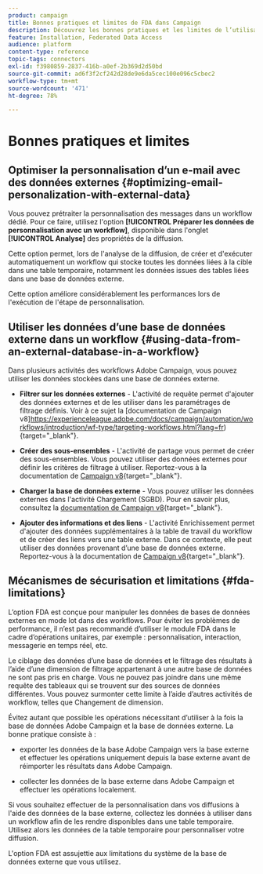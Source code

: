 ```yaml
---
product: campaign
title: Bonnes pratiques et limites de FDA dans Campaign
description: Découvrez les bonnes pratiques et les limites de l’utilisation d’une base de données externe (FDA)
feature: Installation, Federated Data Access
audience: platform
content-type: reference
topic-tags: connectors
exl-id: f3980859-2837-416b-a0ef-2b369d2d50bd
source-git-commit: ad6f3f2cf242d28de9e6da5cec100e096c5cbec2
workflow-type: tm+mt
source-wordcount: '471'
ht-degree: 78%

---
```


# Bonnes pratiques et limites



## Optimiser la personnalisation d’un e-mail avec des données externes {#optimizing-email-personalization-with-external-data}

Vous pouvez prétraiter la personnalisation des messages dans un workflow dédié. Pour ce faire, utilisez l&#39;option **[!UICONTROL Préparer les données de personnalisation avec un workflow]**, disponible dans l&#39;onglet **[!UICONTROL Analyse]** des propriétés de la diffusion.

Cette option permet, lors de l&#39;analyse de la diffusion, de créer et d&#39;exécuter automatiquement un workflow qui stocke toutes les données liées à la cible dans une table temporaire, notamment les données issues des tables liées dans une base de données externe.

Cette option améliore considérablement les performances lors de l&#39;exécution de l&#39;étape de personnalisation.

## Utiliser les données d’une base de données externe dans un workflow {#using-data-from-an-external-database-in-a-workflow}

Dans plusieurs activités des workflows Adobe Campaign, vous pouvez utiliser les données stockées dans une base de données externe.

* **Filtrer sur les données externes** - L&#39;activité de requête permet d&#39;ajouter des données externes et de les utiliser dans les paramétrages de filtrage définis. Voir à ce sujet la [documentation de Campaign v8]https://experienceleague.adobe.com/docs/campaign/automation/workflows/introduction/wf-type/targeting-workflows.html?lang=fr){target="_blank"}.

* **Créer des sous-ensembles** - L&#39;activité de partage vous permet de créer des sous-ensembles. Vous pouvez utiliser des données externes pour définir les critères de filtrage à utiliser. Reportez-vous à la documentation de [Campaign v8](https://experienceleague.adobe.com/docs/campaign/automation/workflows/wf-activities/targeting-activities/split.html?lang=fr){target="_blank"}.

* **Charger la base de données externe** - Vous pouvez utiliser les données externes dans l&#39;activité Chargement (SGBD). Pour en savoir plus, consultez la [documentation de Campaign v8](https://experienceleague.adobe.com/docs/campaign/automation/workflows/wf-activities/action-activities/data-loading-rdbms.html?lang=fr){target="_blank"}.

* **Ajouter des informations et des liens** - L&#39;activité Enrichissement permet d&#39;ajouter des données supplémentaires à la table de travail du workflow et de créer des liens vers une table externe. Dans ce contexte, elle peut utiliser des données provenant d’une base de données externe. Reportez-vous à la documentation de [Campaign v8](https://experienceleague.adobe.com/docs/campaign/automation/workflows/wf-activities/targeting-activities/enrichment.html?lang=fr){target="_blank"}.

## Mécanismes de sécurisation et limitations {#fda-limitations}

L’option FDA est conçue pour manipuler les données de bases de données externes en mode lot dans des workflows. Pour éviter les problèmes de performance, il n’est pas recommandé d’utiliser le module FDA dans le cadre d’opérations unitaires, par exemple : personnalisation, interaction, messagerie en temps réel, etc.

Le ciblage des données d’une base de données et le filtrage des résultats à l’aide d’une dimension de filtrage appartenant à une autre base de données ne sont pas pris en charge. Vous ne pouvez pas joindre dans une même requête des tableaux qui se trouvent sur des sources de données différentes. Vous pouvez surmonter cette limite à l’aide d’autres activités de workflow, telles que Changement de dimension.

Évitez autant que possible les opérations nécessitant d’utiliser à la fois la base de données Adobe Campaign et la base de données externe. La bonne pratique consiste à :

* exporter les données de la base Adobe Campaign vers la base externe et effectuer les opérations uniquement depuis la base externe avant de réimporter les résultats dans Adobe Campaign.

* collecter les données de la base externe dans Adobe Campaign et effectuer les opérations localement.

Si vous souhaitez effectuer de la personnalisation dans vos diffusions à l&#39;aide des données de la base externe, collectez les données à utiliser dans un workflow afin de les rendre disponibles dans une table temporaire. Utilisez alors les données de la table temporaire pour personnaliser votre diffusion.

L&#39;option FDA est assujettie aux limitations du système de la base de données externe que vous utilisez.
